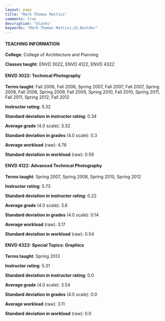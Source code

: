 ```yaml
---
layout: page
title: "Mark Thomas Mattivi" 
comments: true
description: "blanks"
keywords: "Mark Thomas Mattivi,CU,Boulder"
---
```

<head>
<script src="https://ajax.googleapis.com/ajax/libs/jquery/2.1.3/jquery.min.js"></script>
<script src="https://dl.dropboxusercontent.com/s/pc42nxpaw1ea4o9/highcharts.js?dl=0"></script>
<!-- <script src="../assets/js/highcharts.js"></script> -->
<style type="text/css">@font-face {
	font-family: "Bebas Neue";
	src: url(https://www.filehosting.org/file/details/544349/BebasNeue Regular.otf) format("opentype");
	}
	h1.Bebas { 
		font-family: "Bebas Neue", Verdana, Tahoma;
	}
</style>
</head>
	   
#### TEACHING INFORMATION

**College**: College of Architecture and Planning

**Classes taught**: ENVD 3022, ENVD 4122, ENVD 4322

#### ENVD 3022: Technical Photography

**Terms taught**: Fall 2006, Fall 2006, Spring 2007, Fall 2007, Fall 2007, Spring 2008, Fall 2008, Spring 2009, Fall 2009, Spring 2010, Fall 2010, Spring 2011, Fall 2011, Spring 2012, Fall 2012

**Instructor rating**: 5.32

**Standard deviation in instructor rating**: 0.34

**Average grade** (4.0 scale): 3.32

**Standard deviation in grades** (4.0 scale): 0.3

**Average workload** (raw): 4.76

**Standard deviation in workload** (raw): 0.59

#### ENVD 4122: Advanced Technical Photography

**Terms taught**: Spring 2007, Spring 2008, Spring 2010, Spring 2012

**Instructor rating**: 5.73

**Standard deviation in instructor rating**: 0.22

**Average grade** (4.0 scale): 3.6

**Standard deviation in grades** (4.0 scale): 0.14

**Average workload** (raw): 3.17

**Standard deviation in workload** (raw): 0.54

#### ENVD 4322: Special Topics: Graphics

**Terms taught**: Spring 2013

**Instructor rating**: 5.31

**Standard deviation in instructor rating**: 0.0

**Average grade** (4.0 scale): 3.54

**Standard deviation in grades** (4.0 scale): 0.0

**Average workload** (raw): 3.11

**Standard deviation in workload** (raw): 0.0

